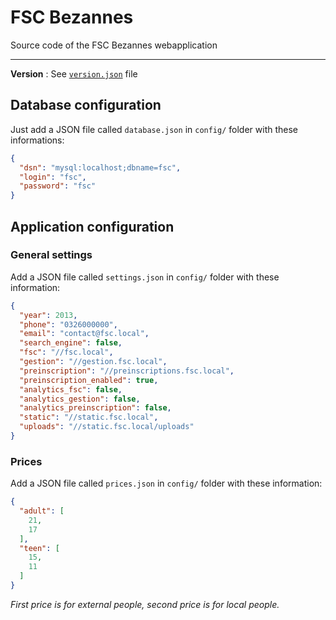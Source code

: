 # FSC Bezannes

Source code of the FSC Bezannes webapplication


***

__Version__ : See [`version.json`](https://github.com/nicolabricot/FSC-Bezannes/blob/master/config/version.json) file


## Database configuration

Just add a JSON file called `database.json` in `config/`  folder with these informations:

```json
{
  "dsn": "mysql:localhost;dbname=fsc",
  "login": "fsc",
  "password": "fsc"
}
```

## Application configuration

### General settings

Add a JSON file called `settings.json` in `config/` folder with these information:

```json
{
  "year": 2013,
  "phone": "0326000000",
  "email": "contact@fsc.local",
  "search_engine": false,
  "fsc": "//fsc.local",
  "gestion": "//gestion.fsc.local",
  "preinscription": "//preinscriptions.fsc.local",
  "preinscription_enabled": true,
  "analytics_fsc": false,
  "analytics_gestion": false,
  "analytics_preinscription": false,
  "static": "//static.fsc.local",
  "uploads": "//static.fsc.local/uploads"
}
```
### Prices

Add a JSON file called `prices.json` in `config/` folder with these information:

```json
{
  "adult": [
    21,
    17
  ],
  "teen": [
    15,
    11
  ]
}
```

_First price is for external people, second price is for local people._

